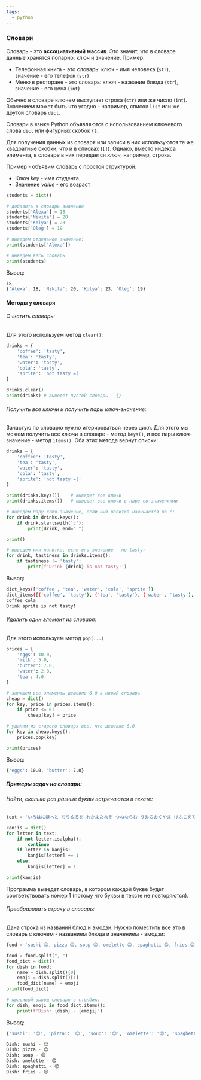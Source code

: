 ```yaml
---
tags:
  - python
---
```

### Словари
Словарь - это **ассоциативный массив**. Это значит, что в словаре данные хранятся попарно: ключ и значение.
Пример: 
- Телефонная книга - это словарь: ключ - имя человека (`str`), значение - его телефон (`str`)
- Меню в ресторане - это словарь: ключ - название блюда (`str`), значение - его цена (`int`)

Обычно в словаре ключем выступает строка (`str`) или же число (`int`). Значением может быть что угодно - например, список `list` или же другой словарь `dict`.

Словари в языке Python объявляются с использованием ключевого слова `dict` или фигурных скобок `{}`.

Для получения данных из словаря или записи в них используются те же квадратные скобки, что и в списках (`[]`). Однако, вместо индекса элемента, в словаре в них передается *ключ*, например, строка.

Пример - объявим словарь с простой структурой:
- Ключ $key$ - имя студента
- Значение $value$ - его возраст
```python
students = dict()

# добавить в словарь значение 
students['Alexa'] = 18
students['Nikita'] = 20
students['Kolya'] = 23
students['Oleg'] = 19

# выведем отдельное значение:
print(students['Alexa'])

# выведем весь словарь
print(students)
```
Вывод:
```bash
18
{'Alexa': 18, 'Nikita': 20, 'Kolya': 23, 'Oleg': 19}
```

#### Методы у словаря
###### Очистить словарь:
Для этого используем метод `clear()`:
```python
drinks = {
	'coffee': 'tasty',
	'tea': 'tasty',
	'water': 'tasty',
	'cola': 'tasty',
	'sprite': 'not tasty =('
}

drinks.clear()
print(drinks) # выведет пустой словарь - {} 
```

###### Получить все ключи и получить пары ключ-значение:
Зачастую по словарю нужно итерироваться через цикл. Для этого мы можем получить все ключи в словаре - метод `keys()`, и все пары ключ-значение - метод `items()`. Оба этих метода вернут списки:
```python
drinks = {
	'coffee': 'tasty',
	'tea': 'tasty',
	'water': 'tasty',
	'cola': 'tasty',
	'sprite': 'not tasty =('
}

print(drinks.keys())    # выведет все ключи
print(drinks.items())   # выведет все ключи в паре со значениями

# выведем пару ключ-значение, если имя напитка начинается на c:
for drink in drinks.keys():
	if drink.startswith('c'):
		print(drink, end=" ") 

print()

# выведем имя напитка, если его значение - не tasty:
for drink, tastiness in drinks.items(): 
	if tastiness != 'tasty':
		print(f'Drink {drink} is not tasty!')
```
Вывод:
```bash
dict_keys(['coffee', 'tea', 'water', 'cola', 'sprite']) 
dict_items([('coffee', 'tasty'), ('tea', 'tasty'), ('water', 'tasty'), ('cola', 'tasty'), ('sprite', 'not tasty =(')]) 
coffee cola  
Drink sprite is not tasty!
```

###### Удалить один элемент из словаря:
Для этого используем метод `pop(...)`
```python
prices = {
	'eggs': 10.0,
	'milk': 5.0,
	'butter': 7.0,
	'water': 2.0,
	'tea': 4.0
}

# запишем все элементы дешевле 6.0 в новый словарь
cheap = dict()
for key, price in prices.items():
	if price <= 6:
		cheap[key] = price

# удалим из старого словаря все, что дешевле 6.0
for key in cheap.keys():
	prices.pop(key)

print(prices)
```
Вывод:
```bash
{'eggs': 10.0, 'butter': 7.0}
```

##### Примеры задач на словари:
###### Найти, сколько раз разные буквы встречаются в тексте:
```python
text = 'いろはにほへと ちりぬるを わかよたれそ つねならむ うゐのおくやま けふこえて あさきゆめみし ゑひもせす'

kanjis = dict()
for letter in text:
	if not letter.isalpha():
		continue
	if letter in kanjis:
		kanjis[letter] += 1
	else: 
		kanjis[letter] = 1

print(kanjis)
```
Программа выведет словарь, в котором каждой букве будет соответствовать номер 1 (потому что буквы в тексте не повторяются).

###### Преобразовать строку в словарь:
Дана строка из названий блюд и эмодзи. Нужно поместить все это в словарь с ключем - названием блюда и значением - эмодзи:
```python
food = 'sushi 😊, pizza 😊, soup 😊, omelette 😡, spaghetti 😡, fries 😊'

food = food.split(", ")
food_dict = dict()
for dish in food:
	name = dish.split()[0]
	emoji = dish.split()[1]
	food_dict[name] = emoji
print(food_dict)

# красивый вывод словаря в столбик:
for dish, emoji in food_dict.items():
	print(f'Dish: {dish} - {emoji}')
```
Вывод:
```bash
{'sushi': '😊', 'pizza': '😊', 'soup': '😊', 'omelette': '😡', 'spaghetti': '😡', 'fries': '😊'} 

Dish: sushi - 😊 
Dish: pizza - 😊 
Dish: soup - 😊 
Dish: omelette - 😡 
Dish: spaghetti - 😡 
Dish: fries - 😊
```